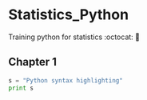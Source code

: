 # Statistics_Python 

Training python for statistics :octocat:  :game_die:


## Chapter 1



```python
s = "Python syntax highlighting"
print s
```





